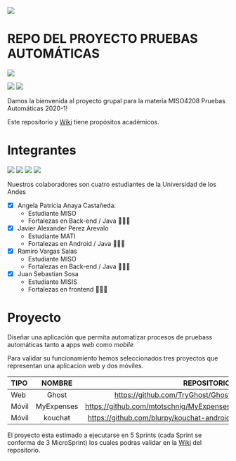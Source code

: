 ![](https://raw.github.com/jssosa10/miso4208/master/src/common/images/logo-uniandes.png)
# REPO DEL PROYECTO PRUEBAS AUTOMÁTICAS

![](https://img.shields.io/badge/Sprints%20planeados-5-blue)

![](https://img.shields.io/badge/Sprint%20actual-1-green)
![](https://img.shields.io/badge/MicroSprint-1%20de%203-green)


Damos la bienvenida al proyecto grupal para la materia MISO4208 Pruebas Automáticas 2020-1!

Este repositorio y [Wiki](https://github.com/jssosa10/miso4208/wiki) tiene propósitos académicos.

# Integrantes
![](https://raw.github.com/jssosa10/miso4208/master/src/common/images/angela-bio.jpg)
![](https://raw.github.com/jssosa10/miso4208/master/src/common/images/javier-bio.jpg)
![](https://raw.github.com/jssosa10/miso4208/master/src/common/images/ramiro-bio.jpg)
![](https://raw.github.com/jssosa10/miso4208/master/src/common/images/juan-bio.jpg)

Nuestros colaboradores son cuatro estudiantes de la Universidad de los Andes
- [x] Angela Patricia Anaya Castañeda:
    - Estudiante MISO
    - Fortalezas en Back-end / Java 👩🏻‍💻
- [x] Javier Alexander Perez Arevalo
    - Estudiante MATI
    - Fortalezas en Android / Java 👨🏻‍💻
- [x] Ramiro Vargas Salas
    - Estudiante MISO
    - Fortalezas en Back-end / Java 👨🏻‍💻
- [x] Juan Sebastian Sosa
    - Estudiante MISIS
    - Fortalezas en frontend 👨🏻‍💻

# Proyecto
Diseñar una aplicación que permita automatizar procesos de pruebass automáticas tanto a apps *web* como *mobile*

Para validar su funcionamiento hemos seleccionados tres proyectos que representan una aplicacion web y dos móviles.

| TIPO | NOMBRE| REPOSITORIO |
| :------------ |:---------------:| -----:|
| Web | Ghost	| https://github.com/TryGhost/Ghost |
| Móvil |	MyExpenses |	https://github.com/mtotschnig/MyExpenses |
| Móvil |	kouchat |	https://github.com/blurpy/kouchat-android |

El proyecto esta estimado a ejecutarse en 5 Sprints (cada Sprint se conforma de 3 MicroSprint) los cuales podras validar en la [Wiki](https://github.com/jssosa10/miso4208/wiki) del repositorio.


